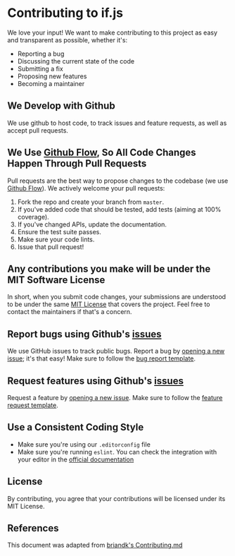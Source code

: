 # Contributing to if.js

We love your input! We want to make contributing to this project as easy and transparent as possible, whether it's:

- Reporting a bug
- Discussing the current state of the code
- Submitting a fix
- Proposing new features
- Becoming a maintainer

## We Develop with Github

We use github to host code, to track issues and feature requests, as well as accept pull requests.

## We Use [Github Flow](https://guides.github.com/introduction/flow/index.html), So All Code Changes Happen Through Pull Requests

Pull requests are the best way to propose changes to the codebase (we use [Github Flow](https://guides.github.com/introduction/flow/index.html)). We actively welcome your pull requests:

1. Fork the repo and create your branch from `master`.
2. If you've added code that should be tested, add tests (aiming at 100% coverage).
3. If you've changed APIs, update the documentation.
4. Ensure the test suite passes.
5. Make sure your code lints.
6. Issue that pull request!

## Any contributions you make will be under the MIT Software License

In short, when you submit code changes, your submissions are understood to be under the same [MIT License](http://choosealicense.com/licenses/mit/) that covers the project. Feel free to contact the maintainers if that's a concern.

## Report bugs using Github's [issues](https://github.com/joeltankam/if.js/issues)

We use GitHub issues to track public bugs. Report a bug by [opening a new issue](https://github.com/joeltankam/if.js/issues); it's that easy! Make sure to follow the [bug report template](https://github.com/joeltankam/if.js/blob/master/.github/ISSUE_TEMPLATE/bug_report.md).

## Request features using Github's [issues](https://github.com/joeltankam/if.js/issues)

Request a feature by [opening a new issue](https://github.com/joeltankam/if.js/issues). Make sure to follow the [feature request template](https://github.com/joeltankam/if.js/blob/master/.github/ISSUE_TEMPLATE/feature_request.md).

## Use a Consistent Coding Style

- Make sure you're using our `.editorconfig` file
- Make sure you're running `eslint`. You can check the integration with your editor in the [official documentation](https://eslint.org/docs/user-guide/integrations)

## License

By contributing, you agree that your contributions will be licensed under its MIT License.

## References

This document was adapted from [briandk's Contributing.md](https://gist.github.com/briandk/3d2e8b3ec8daf5a27a62)
